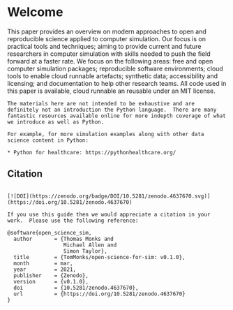 # Welcome

This paper provides an overview on modern approaches to open and reproducible science applied to computer simulation.  Our focus is on practical tools and techniques; aiming to provide current and future researchers in computer simulation with skills needed to push the field forward at a faster rate. We focus on the following areas: free and open computer simulation packages; reproducible software environments; cloud tools to enable cloud runnable artefacts; synthetic data; accessibility and licensing; and documentation to help other research teams.  All code used in this paper is available, cloud runnable an reusable under an MIT license.

```{note}
The materials here are not intended to be exhaustive and are definitely not an introduction the Python language.  There are many fantastic resources available online for more indepth coverage of what we introduce as well as Python.  

For example, for more simulation examples along with other data science content in Python:

* Python for healthcare: https://pythonhealthcare.org/
```

## Citation

```{note}

[![DOI](https://zenodo.org/badge/DOI/10.5281/zenodo.4637670.svg)](https://doi.org/10.5281/zenodo.4637670)

If you use this guide then we would appreciate a citation in your work.  Please use the following reference:

```

```
@software{open_science_sim,
  author       = {Thomas Monks and
                  Michael Allen and
                  Simon Taylor},
  title        = {TomMonks/open-science-for-sim: v0.1.0},
  month        = mar,
  year         = 2021,
  publisher    = {Zenodo},
  version      = {v0.1.0},
  doi          = {10.5281/zenodo.4637670},
  url          = {https://doi.org/10.5281/zenodo.4637670}
}
```